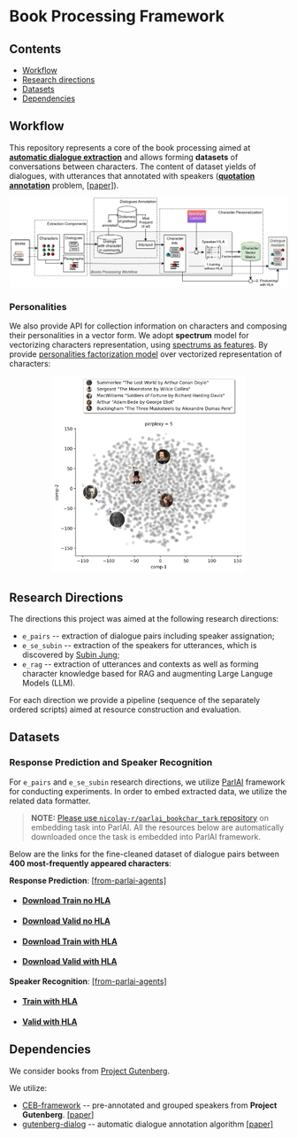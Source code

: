 # Book Processing Framework

## Contents
* [Workflow](#workflow)
* [Research directions](#research-directions)
* [Datasets](#datasets)
* [Dependencies](#dependencies)

## Workflow

This repository represents a core of the book processing aimed 
at [**automatic dialogue extraction**](https://arxiv.org/abs/2004.12752)
and allows forming **datasets** of conversations between characters.
The content of dataset yields of dialogues, with utterances that 
annotated with speakers 
([**quotation annotation**](https://github.com/dbamman/litbank?tab=readme-ov-file#quotation-annotations) problem,
[[paper]](https://arxiv.org/pdf/2004.13980.pdf)).

<p align="center">
    <img src="pics/pipeline_architecture.png" width="1000"/>
</p>

### Personalities
We also provide API for collection information on characters and composing their personalities in a vector form.
We adopt **spectrum** model for 
vectorizing characters representation, using 
[spectrums as features](https://github.com/tacookson/data/tree/master/fictional-character-personalities).
By provide [personalities factorization model](https://github.com/newpro/aloha-chatbot) 
over vectorized representation of characters:

<p align="center">
    <img src="pics/characters_embedding_visualization_tsne.png" width="350"/>
</p>

## Research Directions
The directions this project was aimed at the following research directions:
* `e_pairs` -- extraction of dialogue pairs including speaker assignation;
* `e_se_subin`  -- extraction of the speakers for utterances, which is discovered by [Subin Jung](https://github.com/SubinJung-CS);
* `e_rag` -- extraction of utterances and contexts as well as forming character knowledge based for RAG and augmenting Large Languge Models (LLM).

For each direction we provide a pipeline (sequence of the separately ordered scripts) aimed at resource construction and evaluation.

## Datasets

### Response Prediction and Speaker Recognition

For `e_pairs` and `e_se_subin` research directions, 
we utilize 
[ParlAI](https://github.com/facebookresearch/ParlAI) 
framework for conducting experiments.
In order to embed extracted data, we utilize the related data formatter. 

> **NOTE:** [Please use `nicolay-r/parlai_bookchar_tark` repository](https://github.com/nicolay-r/parlai_bookchar_task) on embedding task into ParlAI. 
> All the resources below are automatically downloaded once the task is embedded into ParlAI framework. 

Below are the links for the fine-cleaned dataset of dialogue pairs between **400 most-frequently appeared characters**:

**Response Prediction**: [[from-parlai-agents]](https://github.com/nicolay-r/parlai_bookchar_task/blob/master/build.py)
* #### [Download Train no HLA](https://www.dropbox.com/scl/fi/cmflno09yyvw70mpf4fli/dataset_parlai_train_original.txt.zip?rlkey=477zsekm5j0a4dpco0w9479uo&dl=1)
* #### [Download Valid no HLA](https://www.dropbox.com/scl/fi/508zfhxewvweqtn4k7hfg/dataset_parlai_valid_original.txt.zip?rlkey=3a0syeturb84lxtmizq1o5bsx&dl=1)
* #### [Download Train with HLA](https://www.dropbox.com/scl/fi/ax62dvkik12alxj604ute/dataset_parlai_train_spectrum.txt.zip?rlkey=xuvmvze6fnak413gst54qd4qz&dl=1)
* #### [Download Valid with HLA](https://www.dropbox.com/scl/fi/lr96to0rzc6wpo84isscb/dataset_parlai_valid_spectrum.txt.zip?rlkey=5wrgtrtuulf3baxr724bcycdu&dl=1)

**Speaker Recognition**: [[from-parlai-agents]](https://github.com/nicolay-r/parlai_bookchar_task/blob/speaker-recognition-task/build.py)
* #### [Train with HLA](https://www.dropbox.com/scl/fi/r241a1ma2douus965h7lf/dataset_parlai_train_hla.txt.zip?rlkey=dwcnm0yxn2boujomd53nx0595&dl=1)
* #### [Valid with HLA](https://www.dropbox.com/scl/fi/arzub1tmegklkf93dthpr/dataset_parlai_valid_hla.txt.zip?rlkey=lpa8vcs48f3bxegk3gtw22h2i&dl=1)

## Dependencies 

We consider books from [Project Gutenberg](https://www.gutenberg.org/).

We utilize:
* [CEB-framework](https://github.com/naoya-i/charembench) -- pre-annotated and grouped speakers from **Project Gutenberg**. [[paper]]()
* [gutenberg-dialog](https://github.com/ricsinaruto/gutenberg-dialog) -- automatic dialogue annotation algorithm [[paper]]()

